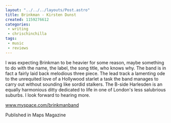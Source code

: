 ```yaml
---
layout: "../../../layouts/Post.astro"
title: Brinkman - Kirsten Dunst
created: 1159276612
categories:
 - writing
 - chrischinchilla
tags: 
 - music 
 - reviews
---
```


I was expecting Brinkman to be heavier for some reason, maybe something to do with the name, the label, the song title, who knows why. The band is in fact a fairly laid back melodious three piece. The lead track a lamenting ode to the unrequited love of a Hollywood starlet a task the band manages to carry out without sounding like sordid stalkers. The B-side Harlesden is an equally harmonious ditty dedicated to life in one of London's less salubrious suburbs. I look forward to hearing more.

<a href='https://www.myspace.com/brinkmanband' target='_blank'>www.myspace.com/brinkmanband</a>

Published in Maps Magazine
